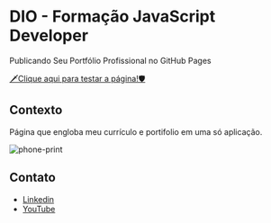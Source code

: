 # DIO - Formação JavaScript Developer
Publicando Seu Portfólio Profissional no GitHub Pages

[🗡️Clique aqui para testar a página!🛡️](https://tnlima.github.io/js-developer-portfolio/)

## Contexto
Página que engloba meu currículo e portifolio em uma só aplicação.

![phone-print](https://github.com/TnLima/dio-logica-desafio03/blob/assets/img/mobile.png)

## Contato
 - [Linkedin](https://www.linkedin.com/in/thiago-de-lima-980977134/)
 - [YouTube](https://www.youtube.com/@thi-lima)
